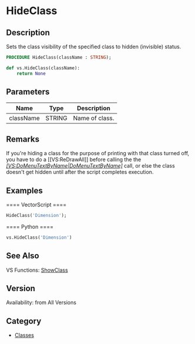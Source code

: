 # HideClass

## Description
Sets the class visibility of the specified class to hidden (invisible) status.

```pascal
PROCEDURE HideClass(className : STRING);
```

```python
def vs.HideClass(className):
    return None
```

## Parameters
|Name|Type|Description|
|---|---|---|
|className|STRING|Name of class.|

## Remarks
If you're hiding a class for the purpose of printing with that class turned off, you have to do a [[VS:ReDrawAll]] before calling the the <i>[[VS:DoMenuTextByName|DoMenuTextByName]]('Print',0)</i> call, or else the class doesn't get hidden until after the script completes execution.

## Examples
==== VectorScript ====
```pascal
HideClass('Dimension');
```
==== Python ====
```python
vs.HideClass('Dimension')
```

## See Also
VS Functions:
[ShowClass](ShowClass.md)

## Version
Availability: from All Versions

## Category
* [Classes](../Categories/Classes.md)
